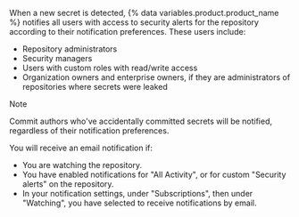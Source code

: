 When a new secret is detected, {% data variables.product.product_name %} notifies all users with access to security alerts for the repository according to their notification preferences. These users include:
* Repository administrators
* Security managers
* Users with custom roles with read/write access
* Organization owners and enterprise owners, if they are administrators of repositories where secrets were leaked

> [!NOTE]
> Commit authors who've accidentally committed secrets will be notified, regardless of their notification preferences.

You will receive an email notification if:
* You are watching the repository.
* You have enabled notifications for "All Activity", or for custom "Security alerts" on the repository.
* In your notification settings, under "Subscriptions", then under "Watching", you have selected to receive notifications by email.
